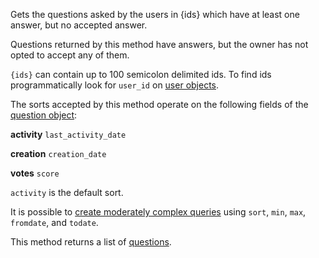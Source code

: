Gets the questions asked by the users in {ids} which have at least one answer, but no accepted answer.

Questions returned by this method have answers, but the owner has not opted to accept any of them.

`{ids}` can contain up to 100 semicolon delimited ids. To find ids programmatically look for `user_id` on
[user objects](#model-User).

The sorts accepted by this method operate on the following fields of the [question object](#model-Question):

**activity**
`last_activity_date`

**creation**
`creation_date`

**votes**
`score`

`activity` is the default sort.

It is possible to [create moderately complex queries](#complex-queries) using `sort`, `min`, `max`, `fromdate`, and
`todate`.

This method returns a list of [questions](#model-Question).
